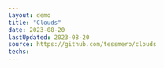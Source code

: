 ```yaml
---
layout: demo
title: "Clouds"
date: 2023-08-20
lastUpdated: 2023-08-20
source: https://github.com/tessmero/clouds
techs:
---
```



